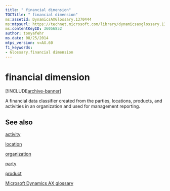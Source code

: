 ```yaml
---
title: " financial dimension"
TOCTitle: " financial dimension"
ms:assetid: DynamicsAXGlossary.1370444
ms:mtpsurl: https://technet.microsoft.com/library/dynamicsaxglossary.1370444(v=AX.60)
ms:contentKeyID: 36056852
author: tonyafehr
ms.date: 08/25/2014
mtps_version: v=AX.60
f1_keywords:
- Glossary.financial dimension
---
```


# financial dimension


[!INCLUDE[archive-banner](includes/archive-banner.md)]

A financial data classifier created from the parties, locations, products, and activities in an organization and used for management reporting.

## See also

[activity](activity.md)

[location](location.md)

[organization](organization.md)

[party](https://technet.microsoft.com/library/hh208669\(v=ax.60\))

[product](product.md)

[Microsoft Dynamics AX glossary](glossary/microsoft-dynamics-ax-glossary.md)

  


